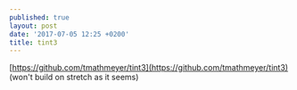 ```yaml
---
published: true
layout: post
date: '2017-07-05 12:25 +0200'
title: tint3
---
```

[https://github.com/tmathmeyer/tint3](https://github.com/tmathmeyer/tint3) (won't build on stretch as it seems)
